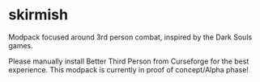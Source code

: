 # skirmish

Modpack focused around 3rd person combat, inspired by the Dark Souls games.

Please manually install Better Third Person from Curseforge for the best experience.
This modpack is currently in proof of concept/Alpha phase! 
